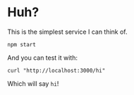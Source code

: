 # Huh?
This is the simplest service I can think of.
 
```
npm start
```

And you can test it with:

```
curl "http://localhost:3000/hi"
```

Which will say `hi`!
